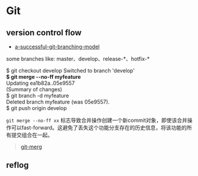 Git
===

## version control flow
* [a-successful-git-branching-model](http://www.oschina.net/translate/a-successful-git-branching-model)


some branches like: master、develop、release-\*、hotfix-\*

>
$ git checkout develop
Switched to branch 'develop'  
**$ git merge --no-ff myfeature**  
Updating ea1b82a..05e9557  
(Summary of changes)  
$ git branch -d myfeature  
Deleted branch myfeature (was 05e9557).  
$ git push origin develop  

`git merge --no-ff xx` 标志导致合并操作创建一个新commit对象，即使该合并操作可以fast-forward。这避免了丢失这个功能分支存在的历史信息，将该功能的所有提交组合在一起。

> [git-merg](git-scm.com/docs/git-merge)

## reflog
